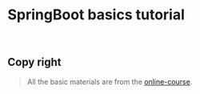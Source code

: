 # SpringBoot basics tutorial
 
 <br>

## Copy right
> All the basic materials are from the [online-course](https://www.inflearn.com/course/스프링-핵심-원리-기본편).
